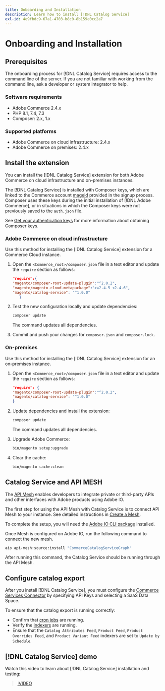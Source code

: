 ```yaml
---
title: Onboarding and Installation
description: Learn how to install [!DNL Catalog Service]
exl-id: 4e9fbdc9-67a1-4703-b8c0-8b159e0cc2a7
---
```

# Onboarding and Installation

## Prerequisites

The onboarding process for [!DNL Catalog Service] requires access to the command line of the server. If you are not familiar with working from the command line, ask a developer or system integrator to help.

### Software requirements

-  Adobe Commerce 2.4.x
-  PHP 8.1, 7.4, 7.3
-  Composer: 2.x, 1.x

### Supported platforms

-  Adobe Commerce on cloud infrastructure: 2.4.x
-  Adobe Commerce on premises: 2.4.x

## Install the extension

You can install the [!DNL Catalog Service] extension for both Adobe Commerce on cloud infrastructure and on-premises instances.

The [!DNL Catalog Service] is installed with Composer keys, which are linked to the Commerce account [mageid](https://developer.adobe.com/commerce/marketplace/guides/sellers/profile-personal/#field-descriptions) provided in the signup process. Composer uses these keys during the initial installation of [!DNL Adobe Commerce], or in situations in which the Composer keys were not previously saved to the `auth.json` file.

See [Get your authentication keys](https://devdocs.magento.com/guides/v2.4/install-gde/prereq/connect-auth.html) for more information about obtaining Composer keys.

### Adobe Commerce on cloud infrastructure

Use this method for installing the [!DNL Catalog Service] extension for a Commerce Cloud instance.

1. Open the `<Commerce_root>/composer.json` file in a text editor and update the `require` section as follows:

   ```json
   "require":{
   "magento/composer-root-update-plugin":"^2.0.2",
   "magento/magento-cloud-metapackage":">=2.4.5 <2.4.6",
   "magento/catalog-service": "^1.0.0"
      }
   ```

1. Test the new configuration locally and update dependencies:

   ```bash
   composer update
   ```

   The command updates all dependencies.

1. Commit and push your changes for `composer.json` and `composer.lock`.

### On-premises

Use this method for installing the [!DNL Catalog Service] extension for an on-premises instance.

1. Open the `<Commerce_root>/composer.json` file in a text editor and update the `require` section as follows:

   ```json
   "require": {
   "magento/composer-root-update-plugin":"^2.0.2",
   "magento/catalog-service": "^1.0.0"
   }
   ```

1. Update dependencies and install the extension:

   ```bash
   composer update
   ```

   The command updates all dependencies.

1. Upgrade Adobe Commerce:

   ```bash
   bin/magento setup:upgrade
   ```

1. Clear the cache:

   ```bash
   bin/magento cache:clean
   ```


## Catalog Service and API MESH

The [API Mesh](https://developer.adobe.com/graphql-mesh-gateway/gateway/overview/) enables developers to integrate private or third-party APIs and other interfaces with Adobe products using Adobe IO.

The first step for using the API Mesh with Catalog Service is to connect API Mesh to your instance. See detailed instructions in [Create a Mesh](https://developer.adobe.com/graphql-mesh-gateway/gateway/create-mesh/).

To complete the setup, you will need the [Adobe IO CLI package](https://developer.adobe.com/runtime/docs/guides/tools/cli_install/) installed.

Once Mesh is configured on Adobe IO, run the following command to connect the new mesh.

```bash
aio api-mesh:source:install "CommerceCatalogServiceGraph"
```

After running this command, the Catalog Service should be running through the API Mesh.

## Configure catalog export

After you install [!DNL Catalog Service], you must configure the [Commerce Services Connector](../landing/saas.md) by specifying API Keys and selecting a SaaS Data Space.

To ensure that the catalog export is running correctly:

-  Confirm that [cron jobs](https://experienceleague.adobe.com/docs/commerce-operations/configuration-guide/cli/configure-cron-jobs.html) are running. 
-  Verify the [indexers](https://experienceleague.adobe.com/docs/commerce-operations/configuration-guide/cli/manage-indexers.html) are running.
-  Ensure that the `Catalog Attributes Feed`, `Product Feed`, `Product Overrides Feed`, and `Product Variant Feed` indexers are set to `Update by Schedule`.

## [!DNL Catalog Service] demo

Watch this video to learn about [!DNL Catalog Service] installation and testing:

>[!VIDEO](https://video.tv.adobe.com/v/3409390?quality=12&learn=on)
